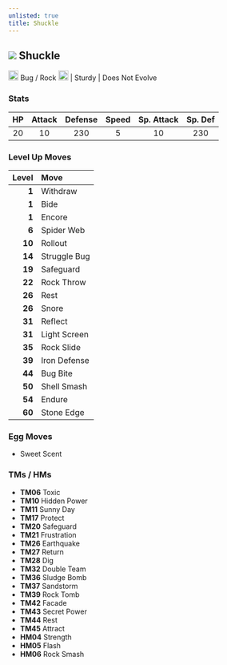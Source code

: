 ```yaml
---
unlisted: true
title: Shuckle
---
```

## ![](https://serebii.net/emerald/pokemon/213.png) Shuckle
<img src="https://archives.bulbagarden.net/media/upload/thumb/9/9c/Bug_icon_SwSh.png/64px-Bug_icon_SwSh.png" width="20px" height="20px"> Bug / Rock <img src="https://archives.bulbagarden.net/media/upload/thumb/1/11/Rock_icon_SwSh.png/64px-Rock_icon_SwSh.png" width="20px" height="20px"> | Sturdy | Does Not Evolve

### Stats

| HP | Attack | Defense | Speed | Sp. Attack | Sp. Def |
|:---:|:---:|:---:|:---:|:---:|:---:|
| 20 | 10 | 230 | 5 | 10 | 230 |

### Level Up Moves

| Level | Move |
|---:|:---|
| **1** | Withdraw |
| **1** | Bide |
| **1** | Encore |
| **6** | Spider Web |
| **10** | Rollout |
| **14** | Struggle Bug |
| **19** | Safeguard |
| **22** | Rock Throw |
| **26** | Rest |
| **26** | Snore |
| **31** | Reflect |
| **31** | Light Screen |
| **35** | Rock Slide |
| **39** | Iron Defense |
| **44** | Bug Bite |
| **50** | Shell Smash |
| **54** | Endure |
| **60** | Stone Edge |

### Egg Moves
 - Sweet Scent

### TMs / HMs
 - **TM06** Toxic
 - **TM10** Hidden Power
 - **TM11** Sunny Day
 - **TM17** Protect
 - **TM20** Safeguard
 - **TM21** Frustration
 - **TM26** Earthquake
 - **TM27** Return
 - **TM28** Dig
 - **TM32** Double Team
 - **TM36** Sludge Bomb
 - **TM37** Sandstorm
 - **TM39** Rock Tomb
 - **TM42** Facade
 - **TM43** Secret Power
 - **TM44** Rest
 - **TM45** Attract
 - **HM04** Strength
 - **HM05** Flash
 - **HM06** Rock Smash
